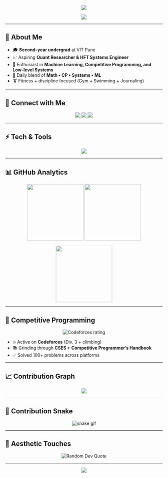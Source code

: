 <!-- Banner -->
<p align="center">
  <img src="https://capsule-render.vercel.app/api?type=waving&color=0:1a73e8,100:0f9d58&height=250&section=header&text=Ishan%20Agrawal&fontSize=60&fontColor=ffffff&animation=fadeIn&fontAlignY=40" />
</p>

<!-- Typing SVG -->
<p align="center">
  <a href="https://github.com/Ishan0803">
    <img src="https://readme-typing-svg.herokuapp.com?size=26&duration=3500&color=1a73e8&center=true&vCenter=true&width=650&lines=Quant+Researcher+in+the+Making;Competitive+Programmer+%7C+Systems+Learner;Machine+Learning+Enthusiast;Always+Building+%26+Learning" />
  </a>
</p>

---

## 🌟 About Me  

- 🎓 **Second-year undergrad** at VIT Pune  
- 📈 Aspiring **Quant Researcher & HFT Systems Engineer**  
- 🤖 Enthusiast in **Machine Learning, Competitive Programming, and Low-level Systems**  
- 🧮 Daily blend of **Math • CP • Systems • ML**  
- 🏋️ Fitness + discipline focused (Gym + Swimming + Journaling)  

---

## 🔗 Connect with Me  

<p align="center">
  <a href="https://www.linkedin.com/in/ishan-agrawal0803/">
    <img src="https://img.shields.io/badge/LinkedIn-0077B5.svg?&style=for-the-badge&logo=linkedin&logoColor=white" />
  </a>
  <a href="https://codeforces.com/profile/ishan_0803_">
    <img src="https://img.shields.io/badge/Codeforces-445f9d?style=for-the-badge&logo=codeforces&logoColor=white" />
  </a>
  <a href="mailto:iagrawal9990@gmail.com">
    <img src="https://img.shields.io/badge/Email-D14836?style=for-the-badge&logo=gmail&logoColor=white" />
  </a>
</p>

---

## ⚡ Tech & Tools  

<p align="center">
  <img src="https://skillicons.dev/icons?i=cpp,python,linux,git,github,docker,java,mysql,vscode,tensorflow,pytorch&perline=6" />
</p>

---

## 📊 GitHub Analytics  

<p align="center">
  <img src="https://github-readme-stats.vercel.app/api?username=Ishan0803&show_icons=true&theme=tokyonight&hide_border=true" height="180em" />
  <img src="https://github-readme-streak-stats.herokuapp.com/?user=Ishan0803&theme=tokyonight&hide_border=true" height="180em" />
</p>

<p align="center">
  <img src="https://github-readme-stats.vercel.app/api/top-langs/?username=Ishan0803&layout=compact&theme=tokyonight&hide_border=true" height="180em" />
</p>

---

## 🚀 Competitive Programming  

<p align="center">
  <img src="https://cp-logo.vercel.app/codeforces/ishan_0803_" alt="Codeforces rating" />
</p>

- 🔥 Active on **Codeforces** (Div. 3 + climbing)  
- 📚 Grinding through **CSES + Competitive Programmer’s Handbook**  
- ✅ Solved 100+ problems across platforms  

---

## 📈 Contribution Graph  

<p align="center">
  <img src="https://github-readme-activity-graph.vercel.app/graph?username=Ishan0803&theme=react-dark&hide_border=true&area=true" />
</p>

---

## 🐍 Contribution Snake  

<p align="center">
  <img src="https://raw.githubusercontent.com/Ishan0803/Ishan0803/output/github-contribution-grid-snake.svg" alt="snake gif" />
</p>

---

## 🎨 Aesthetic Touches  

<p align="center">
  <img src="https://quotes-github-readme.vercel.app/api?type=horizontal&theme=tokyonight" alt="Random Dev Quote" />
</p>

---

<!-- Footer -->
<p align="center">
  <img src="https://capsule-render.vercel.app/api?type=waving&color=0:0f9d58,100:1a73e8&height=120&section=footer" />
</p>
